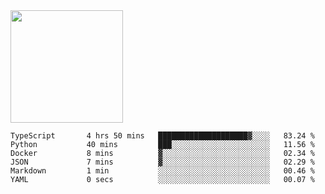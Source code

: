 <img height="180em" src="https://github-readme-stats.vercel.app/api?username=toadkarter&show_icons=true&hide_border=true&&count_private=true&include_all_commits=true" />

<!--START_SECTION:waka-->

```text
TypeScript       4 hrs 50 mins   ████████████████████▓░░░░   83.24 %
Python           40 mins         ███░░░░░░░░░░░░░░░░░░░░░░   11.56 %
Docker           8 mins          ▓░░░░░░░░░░░░░░░░░░░░░░░░   02.34 %
JSON             7 mins          ▓░░░░░░░░░░░░░░░░░░░░░░░░   02.29 %
Markdown         1 min           ░░░░░░░░░░░░░░░░░░░░░░░░░   00.46 %
YAML             0 secs          ░░░░░░░░░░░░░░░░░░░░░░░░░   00.07 %
```

<!--END_SECTION:waka-->
